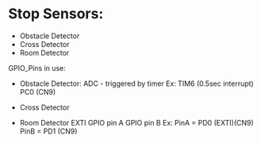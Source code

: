 # Stop Sensors:
- Obstacle Detector
- Cross Detector
- Room Detector

GPIO_Pins in use:
- Obstacle Detector:
ADC - triggered by timer
Ex: TIM6 (0.5sec interrupt)
    PC0 (CN9)

- Cross Detector
- Room Detector
EXTI GPIO pin A
GPIO pin B
Ex: PinA = PD0 (EXTI)(CN9)
    PinB = PD1 (CN9)